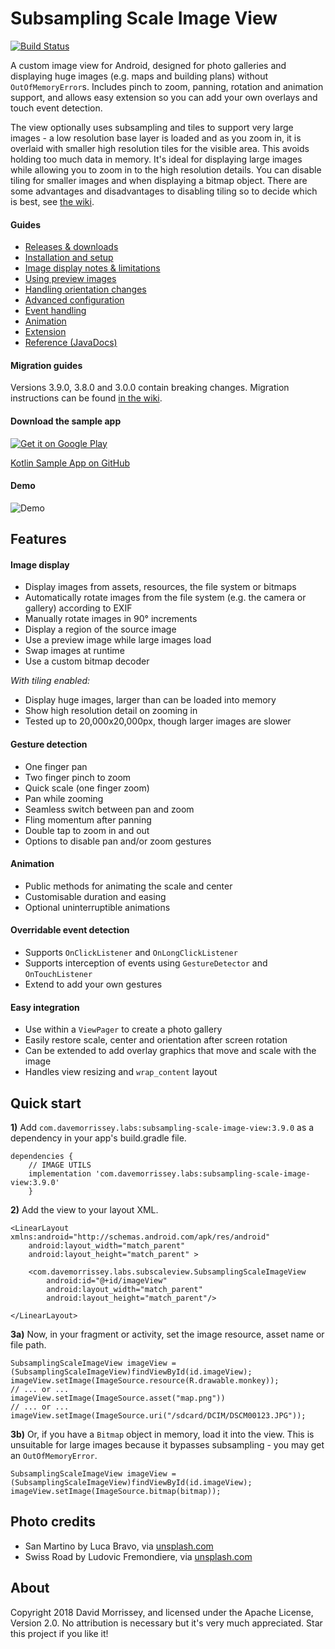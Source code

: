 Subsampling Scale Image View
===========================

[![Build Status](https://travis-ci.org/davemorrissey/subsampling-scale-image-view.svg?branch=master)](https://travis-ci.org/davemorrissey/subsampling-scale-image-view)

A custom image view for Android, designed for photo galleries and displaying huge images (e.g. maps and building plans) without `OutOfMemoryError`s. Includes pinch to zoom, panning, rotation and animation support, and allows easy extension so you can add your own overlays and touch event detection.

The view optionally uses subsampling and tiles to support very large images - a low resolution base layer is loaded and as you zoom in, it is overlaid with smaller high resolution tiles for the visible area. This avoids holding too much data in memory. It's ideal for displaying large images while allowing you to zoom in to the high resolution details. You can disable tiling for smaller images and when displaying a bitmap object. There are some advantages and disadvantages to disabling tiling so to decide which is best, see [the wiki](https://github.com/davemorrissey/subsampling-scale-image-view/wiki/02.-Displaying-images).

#### Guides

* [Releases & downloads](https://github.com/davemorrissey/subsampling-scale-image-view/releases)
* [Installation and setup](https://github.com/davemorrissey/subsampling-scale-image-view/wiki/01.-Setup)
* [Image display notes & limitations](https://github.com/davemorrissey/subsampling-scale-image-view/wiki/02.-Displaying-images)
* [Using preview images](https://github.com/davemorrissey/subsampling-scale-image-view/wiki/03.-Preview-images)
* [Handling orientation changes](https://github.com/davemorrissey/subsampling-scale-image-view/wiki/05.-Orientation-changes)
* [Advanced configuration](https://github.com/davemorrissey/subsampling-scale-image-view/wiki/07.-Configuration)
* [Event handling](https://github.com/davemorrissey/subsampling-scale-image-view/wiki/09.-Events)
* [Animation](https://github.com/davemorrissey/subsampling-scale-image-view/wiki/08.-Animation)
* [Extension](https://github.com/davemorrissey/subsampling-scale-image-view/wiki/10.-Extension)
* [Reference (JavaDocs)](http://davemorrissey.github.io/subsampling-scale-image-view/javadoc/)

#### Migration guides

Versions 3.9.0, 3.8.0 and 3.0.0 contain breaking changes. Migration instructions can be found [in the wiki](https://github.com/davemorrissey/subsampling-scale-image-view/wiki/X.--Migration-guides).

#### Download the sample app

[![Get it on Google Play](docs/images/google_play.png)](https://play.google.com/store/apps/details?id=com.davemorrissey.labs.subscaleview.sample)

[Kotlin Sample App on GitHub](https://github.com/davemorrissey/ssiv-kotlin-sample)

#### Demo

![Demo](docs/images/demo.gif)

## Features

#### Image display

* Display images from assets, resources, the file system or bitmaps
* Automatically rotate images from the file system (e.g. the camera or gallery) according to EXIF
* Manually rotate images in 90° increments
* Display a region of the source image
* Use a preview image while large images load
* Swap images at runtime
* Use a custom bitmap decoder

*With tiling enabled:*

* Display huge images, larger than can be loaded into memory
* Show high resolution detail on zooming in
* Tested up to 20,000x20,000px, though larger images are slower

#### Gesture detection

* One finger pan
* Two finger pinch to zoom
* Quick scale (one finger zoom)
* Pan while zooming
* Seamless switch between pan and zoom
* Fling momentum after panning
* Double tap to zoom in and out
* Options to disable pan and/or zoom gestures

#### Animation

* Public methods for animating the scale and center
* Customisable duration and easing
* Optional uninterruptible animations

#### Overridable event detection
* Supports `OnClickListener` and `OnLongClickListener`
* Supports interception of events using `GestureDetector` and `OnTouchListener`
* Extend to add your own gestures

#### Easy integration
* Use within a `ViewPager` to create a photo gallery
* Easily restore scale, center and orientation after screen rotation
* Can be extended to add overlay graphics that move and scale with the image
* Handles view resizing and `wrap_content` layout

## Quick start

**1)** Add `com.davemorrissey.labs:subsampling-scale-image-view:3.9.0` as a dependency in your app's build.gradle file.

    dependencies {
        // IMAGE UTILS
        implementation 'com.davemorrissey.labs:subsampling-scale-image-view:3.9.0'
        }

**2)** Add the view to your layout XML.

    <LinearLayout xmlns:android="http://schemas.android.com/apk/res/android"
        android:layout_width="match_parent"
        android:layout_height="match_parent" >

        <com.davemorrissey.labs.subscaleview.SubsamplingScaleImageView
            android:id="@+id/imageView"
            android:layout_width="match_parent"
            android:layout_height="match_parent"/>

    </LinearLayout>

**3a)** Now, in your fragment or activity, set the image resource, asset name or file path.

    SubsamplingScaleImageView imageView = (SubsamplingScaleImageView)findViewById(id.imageView);
    imageView.setImage(ImageSource.resource(R.drawable.monkey));
    // ... or ...
    imageView.setImage(ImageSource.asset("map.png"))
    // ... or ...
    imageView.setImage(ImageSource.uri("/sdcard/DCIM/DSCM00123.JPG"));

**3b)** Or, if you have a `Bitmap` object in memory, load it into the view. This is unsuitable for large images because it bypasses subsampling - you may get an `OutOfMemoryError`.

    SubsamplingScaleImageView imageView = (SubsamplingScaleImageView)findViewById(id.imageView);
    imageView.setImage(ImageSource.bitmap(bitmap));

## Photo credits

* San Martino by Luca Bravo, via [unsplash.com](https://unsplash.com/photos/lWAOc0UuJ-A)
* Swiss Road by Ludovic Fremondiere, via [unsplash.com](https://unsplash.com/photos/3XN-BNRDUyY)

## About

Copyright 2018 David Morrissey, and licensed under the Apache License, Version 2.0. No attribution is necessary but it's very much appreciated. Star this project if you like it!
